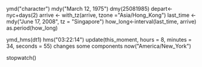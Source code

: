 ymd("character")
mdy("March 12, 1975")
dmy(25081985)
depart<-nyc+days(2)
arrive <- with_tz(arrive, tzone ="Asia/Hong_Kong")
last_time <- mdy("June 17, 2008", tz = "Singapore")
how_long<-interval(last_time, arrive)
as.period(how_long)


ymd_hms(dt1)
hms("03:22:14")
update(this_moment, hours = 8, minutes = 34, seconds = 55) changes some components
now("America/New_York")

stopwatch()
